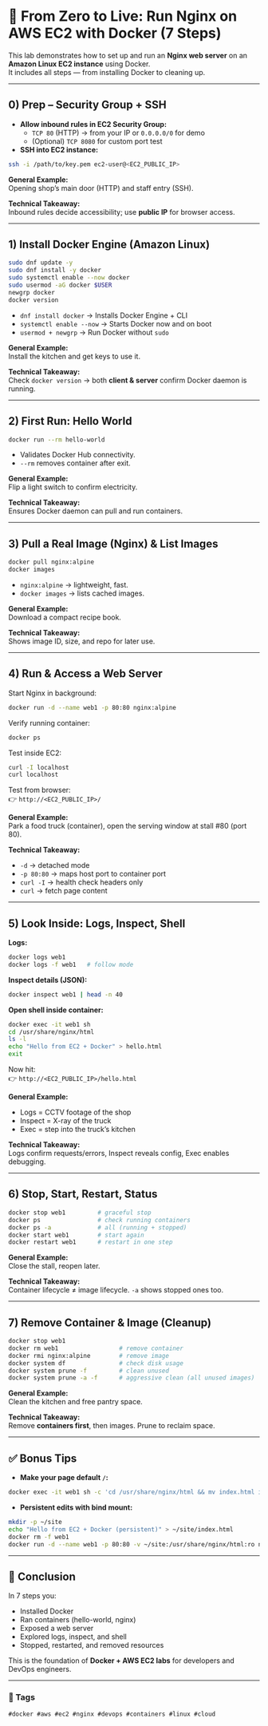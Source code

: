 # 🚀 From Zero to Live: Run Nginx on AWS EC2 with Docker (7 Steps)

This lab demonstrates how to set up and run an **Nginx web server** on an **Amazon Linux EC2 instance** using Docker.  
It includes all steps — from installing Docker to cleaning up.

---

## 0) Prep – Security Group + SSH

- **Allow inbound rules in EC2 Security Group:**
  - `TCP 80` (HTTP) → from your IP or `0.0.0.0/0` for demo
  - (Optional) `TCP 8080` for custom port test
- **SSH into EC2 instance:**
```bash
ssh -i /path/to/key.pem ec2-user@<EC2_PUBLIC_IP>
```

**General Example:**  
Opening shop’s main door (HTTP) and staff entry (SSH).  

**Technical Takeaway:**  
Inbound rules decide accessibility; use **public IP** for browser access.

---

## 1) Install Docker Engine (Amazon Linux)

```bash
sudo dnf update -y
sudo dnf install -y docker
sudo systemctl enable --now docker
sudo usermod -aG docker $USER
newgrp docker
docker version
```

- `dnf install docker` → Installs Docker Engine + CLI  
- `systemctl enable --now` → Starts Docker now and on boot  
- `usermod + newgrp` → Run Docker without `sudo`  

**General Example:**  
Install the kitchen and get keys to use it.  

**Technical Takeaway:**  
Check `docker version` → both **client & server** confirm Docker daemon is running.

---

## 2) First Run: Hello World

```bash
docker run --rm hello-world
```

- Validates Docker Hub connectivity.  
- `--rm` removes container after exit.

**General Example:**  
Flip a light switch to confirm electricity.  

**Technical Takeaway:**  
Ensures Docker daemon can pull and run containers.

---

## 3) Pull a Real Image (Nginx) & List Images

```bash
docker pull nginx:alpine
docker images
```

- `nginx:alpine` → lightweight, fast.  
- `docker images` → lists cached images.

**General Example:**  
Download a compact recipe book.  

**Technical Takeaway:**  
Shows image ID, size, and repo for later use.

---

## 4) Run & Access a Web Server

Start Nginx in background:
```bash
docker run -d --name web1 -p 80:80 nginx:alpine
```

Verify running container:
```bash
docker ps
```

Test inside EC2:
```bash
curl -I localhost
curl localhost
```

Test from browser:  
👉 `http://<EC2_PUBLIC_IP>/`

**General Example:**  
Park a food truck (container), open the serving window at stall #80 (port 80).  

**Technical Takeaway:**  
- `-d` → detached mode  
- `-p 80:80` → maps host port to container port  
- `curl -I` → health check headers only  
- `curl` → fetch page content  

---

## 5) Look Inside: Logs, Inspect, Shell

**Logs:**
```bash
docker logs web1
docker logs -f web1   # follow mode
```

**Inspect details (JSON):**
```bash
docker inspect web1 | head -n 40
```

**Open shell inside container:**
```bash
docker exec -it web1 sh
cd /usr/share/nginx/html
ls -l
echo "Hello from EC2 + Docker" > hello.html
exit
```

Now hit:  
👉 `http://<EC2_PUBLIC_IP>/hello.html`

**General Example:**  
- Logs = CCTV footage of the shop  
- Inspect = X-ray of the truck  
- Exec = step into the truck’s kitchen  

**Technical Takeaway:**  
Logs confirm requests/errors, Inspect reveals config, Exec enables debugging.

---

## 6) Stop, Start, Restart, Status

```bash
docker stop web1         # graceful stop
docker ps                # check running containers
docker ps -a             # all (running + stopped)
docker start web1        # start again
docker restart web1      # restart in one step
```

**General Example:**  
Close the stall, reopen later.  

**Technical Takeaway:**  
Container lifecycle ≠ image lifecycle. `-a` shows stopped ones too.

---

## 7) Remove Container & Image (Cleanup)

```bash
docker stop web1
docker rm web1                 # remove container
docker rmi nginx:alpine        # remove image
docker system df               # check disk usage
docker system prune -f         # clean unused
docker system prune -a -f      # aggressive clean (all unused images)
```

**General Example:**  
Clean the kitchen and free pantry space.  

**Technical Takeaway:**  
Remove **containers first**, then images. Prune to reclaim space.

---

## ✅ Bonus Tips

- **Make your page default `/`:**
```bash
docker exec -it web1 sh -c 'cd /usr/share/nginx/html && mv index.html index.html.bak && mv hello.html index.html'
```

- **Persistent edits with bind mount:**
```bash
mkdir -p ~/site
echo "Hello from EC2 + Docker (persistent)" > ~/site/index.html
docker rm -f web1
docker run -d --name web1 -p 80:80 -v ~/site:/usr/share/nginx/html:ro nginx:alpine
```

---

## 📌 Conclusion
In 7 steps you:  
- Installed Docker  
- Ran containers (hello-world, nginx)  
- Exposed a web server  
- Explored logs, inspect, and shell  
- Stopped, restarted, and removed resources  

This is the foundation of **Docker + AWS EC2 labs** for developers and DevOps engineers.

---

### 🔖 Tags
`#docker #aws #ec2 #nginx #devops #containers #linux #cloud`
